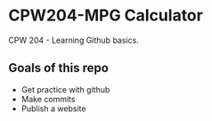 # CPW204-MPG Calculator
CPW 204 - Learning Github basics.

## Goals of this repo
- Get practice with github
- Make commits
- Publish a website
